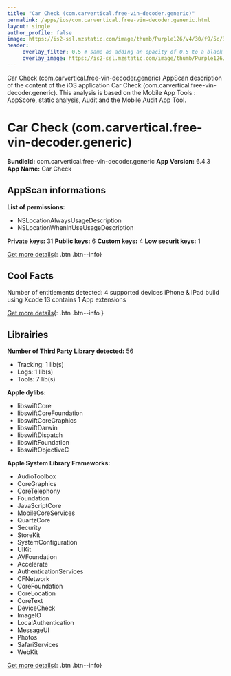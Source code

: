 ```yaml
---
title: "Car Check (com.carvertical.free-vin-decoder.generic)"
permalink: /apps/ios/com.carvertical.free-vin-decoder.generic.html
layout: single
author_profile: false
image: https://is2-ssl.mzstatic.com/image/thumb/Purple126/v4/30/f9/5c/30f95c04-e7ff-f1f3-2f4c-d35be3b84cf8/AppIcon-2-1x_U007emarketing-0-7-0-0-85-220.png/512x512bb.jpg
header: 
     overlay_filter: 0.5 # same as adding an opacity of 0.5 to a black background
     overlay_image: https://is2-ssl.mzstatic.com/image/thumb/Purple126/v4/30/f9/5c/30f95c04-e7ff-f1f3-2f4c-d35be3b84cf8/AppIcon-2-1x_U007emarketing-0-7-0-0-85-220.png/512x512bb.jpg
---
```

Car Check (com.carvertical.free-vin-decoder.generic) AppScan description of the content of the iOS application Car Check (com.carvertical.free-vin-decoder.generic). This analysis is based on the Mobile App Tools : AppScore, static analysis, Audit and the Mobile Audit App Tool.

# Car Check (com.carvertical.free-vin-decoder.generic)

**BundleId:** com.carvertical.free-vin-decoder.generic
**App Version:** 6.4.3
**App Name:** Car Check


## AppScan informations 

**List of permissions:** 
- NSLocationAlwaysUsageDescription
- NSLocationWhenInUseUsageDescription
  
  
**Private keys:** 31
**Public keys:** 6
**Custom keys:** 4
**Low securit keys:** 1
  
[Get more details](/pricing.html){: .btn .btn--info}

## Cool Facts

Number of entitlements detected: 4
supported devices iPhone & iPad
build using Xcode 13
contains 1 App extensions
  
[Get more details](/pricing.html){: .btn .btn--info }

## Librairies 
**Number of Third Party Library detected:** 56
- Tracking: 1 lib(s)
- Logs: 1 lib(s)
- Tools: 7 lib(s)


**Apple dylibs:**
- libswiftCore
- libswiftCoreFoundation
- libswiftCoreGraphics
- libswiftDarwin
- libswiftDispatch
- libswiftFoundation
- libswiftObjectiveC


**Apple System Library Frameworks:**
- AudioToolbox
- CoreGraphics
- CoreTelephony
- Foundation
- JavaScriptCore
- MobileCoreServices
- QuartzCore
- Security
- StoreKit
- SystemConfiguration
- UIKit
- AVFoundation
- Accelerate
- AuthenticationServices
- CFNetwork
- CoreFoundation
- CoreLocation
- CoreText
- DeviceCheck
- ImageIO
- LocalAuthentication
- MessageUI
- Photos
- SafariServices
- WebKit


  
[Get more details](/pricing.html){: .btn .btn--info}

